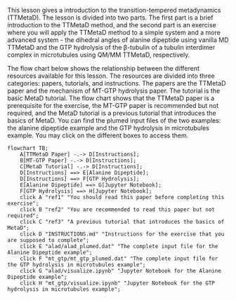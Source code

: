This lesson gives a introduction to the transition-tempered metadynamics (TTMetaD). The lesson is divided into two parts. The first part is a brief introduction to the TTMetaD method, and the second part is an exercise where you will apply the TTMetaD method to a simple system and a more advanced system - the dihedral angles of alanine dipeptide using vanilla MD TTMetaD and the GTP hydrolysis of the β-tubulin of a tubulin interdimer complex in microtubules using QM/MM TTMetaD, respectively.

The flow chart below shows the relationship between the different resources available for this lesson. The resources are divided into three categories: papers, tutorials, and instructions. The papers are the TTMetaD paper and the mechanism of MT-GTP hydrolysis paper. The tutorial is the basic MetaD tutorial. The flow chart shows that the TTMetaD paper is a prerequisite for the exercise, the MT-GTP paper is recommended but not required, and the MetaD tutorial is a previous tutorial that introduces the basics of MetaD. You can find the plumed input files of the two examples: the alanine dipeptide example and the GTP hydrolysis in microtubules example. You may click on the different boxes to access them.

```mermaid
flowchart TB;
    A[TTMetaD Paper] -.-> D[Instructions];
    B[MT-GTP Paper] -.-> D[Instructions];
    C[MetaD Tutorial] -.-> D[Instructions];
    D[Instructions] ==> E[Alanine Dipeptide];
    D[Instructions] ==> F[GTP Hydrolysis];
    E[Alanine Dipeptide] ==> G[Jupyter Notebook];
    F[GTP Hydrolysis] ==> H[Jupyter Notebook];
    click A "ref1" "You should read this paper before completing this exercise";
    click B "ref2" "You are recommended to read this paper but not required";
    click C "ref3" "A previous tutorial that introduces the basics of MetaD";
    click D "INSTRUCTIONS.md" "Instructions for the exercise that you are supposed to complete";
    click E "alad/alad_plumed.dat" "The complete input file for the Alanine Dipeptide example";
    click F "mt_gtp/mt_gtp_plumed.dat" "The complete input file for the GTP hydrolysis in microtubules example";
    click G "alad/visualize.ipynb" "Jupyter Notebook for the Alanine Dipeptide example";
    click H "mt_gtp/visualize.ipynb" "Jupyter Notebook for the GTP hydrolysis in microtubules example";
```